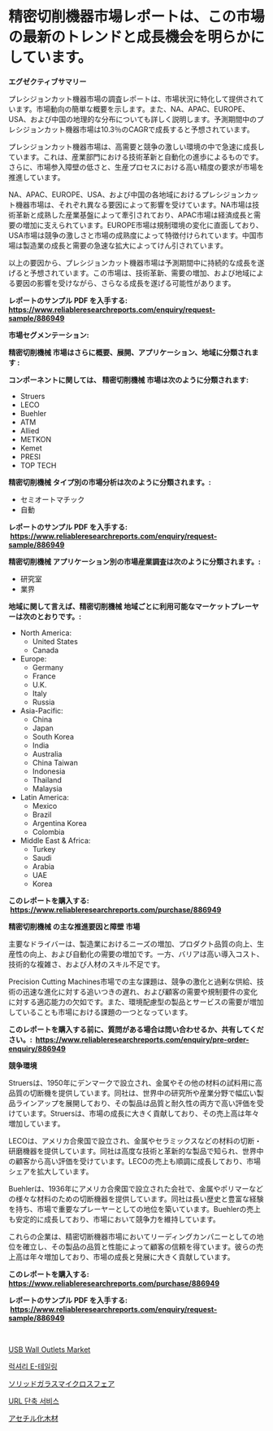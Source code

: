 <p><h1>精密切削機器市場レポートは、この市場の最新のトレンドと成長機会を明らかにしています。</h1></p><p><strong>エグゼクティブサマリー</strong></p>
<p><p>プレシジョンカット機器市場の調査レポートは、市場状況に特化して提供されています。市場動向の簡単な概要を示します。また、NA、APAC、EUROPE、USA、および中国の地理的な分布についても詳しく説明します。予測期間中のプレシジョンカット機器市場は10.3％のCAGRで成長すると予想されています。</p><p>プレシジョンカット機器市場は、高需要と競争の激しい環境の中で急速に成長しています。これは、産業部門における技術革新と自動化の進歩によるものです。さらに、市場参入障壁の低さと、生産プロセスにおける高い精度の要求が市場を推進しています。</p><p>NA、APAC、EUROPE、USA、および中国の各地域におけるプレシジョンカット機器市場は、それぞれ異なる要因によって影響を受けています。NA市場は技術革新と成熟した産業基盤によって牽引されており、APAC市場は経済成長と需要の増加に支えられています。EUROPE市場は規制環境の変化に直面しており、USA市場は競争の激しさと市場の成熟度によって特徴付けられています。中国市場は製造業の成長と需要の急速な拡大によってけん引されています。</p><p>以上の要因から、プレシジョンカット機器市場は予測期間中に持続的な成長を遂げると予想されています。この市場は、技術革新、需要の増加、および地域による要因の影響を受けながら、さらなる成長を遂げる可能性があります。</p></p>
<p><strong>レポートのサンプル PDF を入手する: <a href="https://www.reliableresearchreports.com/enquiry/request-sample/886949">https://www.reliableresearchreports.com/enquiry/request-sample/886949</a></strong></p>
<p><strong>市場セグメンテーション:</strong></p>
<p><strong> 精密切削機械 市場はさらに概要、展開、アプリケーション、地域に分類されます :</strong></p>
<p><strong>コンポーネントに関しては、 精密切削機械 市場は次のように分類されます: &nbsp;</strong></p>
<p><ul><li>Struers</li><li>LECO</li><li>Buehler</li><li>ATM</li><li>Allied</li><li>METKON</li><li>Kemet</li><li>PRESI</li><li>TOP TECH</li></ul></p>
<p><strong> 精密切削機械 タイプ別の市場分析は次のように分類されます。:</strong></p>
<p><ul><li>セミオートマチック</li><li>自動</li></ul></p>
<p><strong>レポートのサンプル PDF を入手する: &nbsp;<a href="https://www.reliableresearchreports.com/enquiry/request-sample/886949">https://www.reliableresearchreports.com/enquiry/request-sample/886949</a></strong></p>
<p><strong> 精密切削機械 アプリケーション別の市場産業調査は次のように分類されます。:</strong></p>
<p><ul><li>研究室</li><li>業界</li></ul></p>
<p><strong>地域に関して言えば、精密切削機械 地域ごとに利用可能なマーケットプレーヤーは次のとおりです。:</strong></p>
<p><ul>
    <li>
        North America:
        <ul>
            <li>United States</li>
            <li>Canada</li>
        </ul>
    </li>
    <li>
        Europe:
        <ul>
            <li>Germany</li>
            <li>France</li>
            <li>U.K.</li>
            <li>Italy</li>
            <li>Russia</li>
        </ul>
    </li>
    <li>
        Asia-Pacific:
        <ul>
            <li>China</li>
            <li>Japan</li>
            <li>South Korea</li>
            <li>India</li>
            <li>Australia</li>
            <li>China Taiwan</li>
            <li>Indonesia</li>
            <li>Thailand</li>
            <li>Malaysia</li>
        </ul>
    </li>
    <li>
        Latin America:
        <ul>
            <li>Mexico</li>
            <li>Brazil</li>
            <li>Argentina Korea</li>
            <li>Colombia</li>
        </ul>
    </li>
    <li>
        Middle East & Africa:
        <ul>
            <li>Turkey</li>
            <li>Saudi</li>
            <li>Arabia</li>
            <li>UAE</li>
            <li>Korea</li>
        </ul>
    </li>
    </ul></p>
<p><strong>このレポートを購入する: &nbsp;<a href="https://www.reliableresearchreports.com/purchase/886949">https://www.reliableresearchreports.com/purchase/886949</a></strong></p>
<p><strong>精密切削機械 の主な推進要因と障壁 市場</strong></p>
<p><p>主要なドライバーは、製造業におけるニーズの増加、プロダクト品質の向上、生産性の向上、および自動化の需要の増加です。一方、バリアは高い導入コスト、技術的な複雑さ、および人材のスキル不足です。</p><p>Precision Cutting Machines市場での主な課題は、競争の激化と過剰な供給、技術の迅速な進化に対する追いつきの遅れ、および顧客の需要や規制要件の変化に対する適応能力の欠如です。また、環境配慮型の製品とサービスの需要が増加していることも市場における課題の一つとなっています。</p></p>
<p><strong>このレポートを購入する前に、質問がある場合は問い合わせるか、共有してください。:&nbsp; <a href="https://www.reliableresearchreports.com/enquiry/pre-order-enquiry/886949">https://www.reliableresearchreports.com/enquiry/pre-order-enquiry/886949</a></strong></p>
<p><strong>競争環境</strong></p>
<p><p>Struersは、1950年にデンマークで設立され、金属やその他の材料の試料用に高品質の切断機を提供しています。同社は、世界中の研究所や産業分野で幅広い製品ラインアップを展開しており、その製品は品質と耐久性の両方で高い評価を受けています。Struersは、市場の成長に大きく貢献しており、その売上高は年々増加しています。</p><p>LECOは、アメリカ合衆国で設立され、金属やセラミックスなどの材料の切断・研磨機器を提供しています。同社は高度な技術と革新的な製品で知られ、世界中の顧客から高い評価を受けています。LECOの売上も順調に成長しており、市場シェアを拡大しています。</p><p>Buehlerは、1936年にアメリカ合衆国で設立された会社で、金属やポリマーなどの様々な材料のための切断機器を提供しています。同社は長い歴史と豊富な経験を持ち、市場で重要なプレーヤーとしての地位を築いています。Buehlerの売上も安定的に成長しており、市場において競争力を維持しています。</p><p>これらの企業は、精密切断機器市場においてリーディングカンパニーとしての地位を確立し、その製品の品質と性能によって顧客の信頼を得ています。彼らの売上高は年々増加しており、市場の成長と発展に大きく貢献しています。</p></p>
<p><strong>このレポートを購入する: &nbsp; <a href="https://www.reliableresearchreports.com/purchase/886949">https://www.reliableresearchreports.com/purchase/886949</a></strong></p>
<p><strong>レポートのサンプル PDF を入手する: &nbsp;<a href="https://www.reliableresearchreports.com/enquiry/request-sample/886949">https://www.reliableresearchreports.com/enquiry/request-sample/886949</a></strong><strong></strong></p>
<p>&nbsp;</p>
<p><p><a href="https://github.com/Whitneyboyettebo9kiw7yr13/Market-Research-Report-List-1/blob/main/usb-wall-outlets-market.md">USB Wall Outlets Market</a></p><p><a href="https://github.com/Elenrrera7685/Market-Research-Report-List-1/blob/main/903518015071.md">럭셔리 E-테일링</a></p><p><a href="https://medium.com/@annchovey1988/%E5%9B%BA%E4%BD%93%E3%82%AC%E3%83%A9%E3%82%B9%E5%BE%AE%E7%B2%92%E5%AD%90%E5%B8%82%E5%A0%B4%E5%88%86%E6%9E%90-%E3%81%9D%E3%81%AEcagr-%E5%B8%82%E5%A0%B4%E3%82%BB%E3%82%B0%E3%83%A1%E3%83%B3%E3%83%86%E3%83%BC%E3%82%B7%E3%83%A7%E3%83%B3-%E3%81%8A%E3%82%88%E3%81%B3%E3%82%B0%E3%83%AD%E3%83%BC%E3%83%90%E3%83%AB%E6%A5%AD%E7%95%8C%E6%A6%82%E8%A6%81-f2488935a7e6">ソリッドガラスマイクロスフェア</a></p><p><a href="https://medium.com/@emmamoy1/url-%EB%8B%A8%EC%B6%95-%EC%84%9C%EB%B9%84%EC%8A%A4-%EC%8B%9C%EC%9E%A5-%EB%A9%94%ED%8A%B8%EB%A6%AD%EC%8A%A4-%ED%95%B4%EB%8F%85-%EC%8B%9C%EC%9E%A5-%EC%A0%90%EC%9C%A0%EC%9C%A8-%ED%8A%B8%EB%A0%8C%EB%93%9C-%EB%B0%8F-%EC%84%B1%EC%9E%A5-%EC%96%91%EC%83%81-0f56e0bb55a5">URL 단축 서비스</a></p><p><a href="https://medium.com/@logaolloway76845/%E3%82%A2%E3%82%BB%E3%83%81%E3%83%AB%E5%8C%96%E3%81%95%E3%82%8C%E3%81%9F%E6%9C%A8%E6%9D%90%E5%B8%82%E5%A0%B4%E5%88%86%E6%9E%90-%E3%81%9D%E3%81%AEcagr-%E5%B8%82%E5%A0%B4%E3%82%BB%E3%82%B0%E3%83%A1%E3%83%B3%E3%83%86%E3%83%BC%E3%82%B7%E3%83%A7%E3%83%B3-%E3%81%8A%E3%82%88%E3%81%B3%E3%82%B0%E3%83%AD%E3%83%BC%E3%83%90%E3%83%AB%E7%94%A3%E6%A5%AD%E6%A6%82%E8%A6%B3-c093d65f52f4">アセチル化木材</a></p></p>